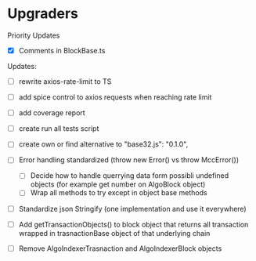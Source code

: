 # Upgraders

Priority Updates
- [x] Comments in BlockBase.ts

Updates:
- [ ] rewrite axios-rate-limit to TS
- [ ] add spice control to axios requests when reaching rate limit 
- [ ] add coverage report
- [ ] create run all tests script
- [ ] create own or find alternative to "base32.js": "0.1.0",
- [ ] Error handling standardized (throw new Error() vs throw MccError())
  - [ ] Decide how to handle querrying data form possibli undefined objects (for example get number on AlgoBlock object)
  - [ ] Wrap all methods to try except in object base methods 
- [ ] Standardize json Stringify (one implementation and use it everywhere)
- [ ] Add getTransactionObjects() to block object that returns all transaction wrapped in trasnactionBase object of that underlying chain
- [ ] Remove AlgoIndexerTrasnaction and AlgoIndexerBlock objects 

